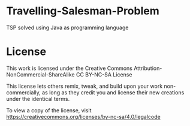 # Travelling-Salesman-Problem

TSP solved using Java as programming language

# License

This work is licensed under the Creative Commons
Attribution-NonCommercial-ShareAlike CC BY-NC-SA License 

This license lets others remix, tweak, and build upon your work
non-commercially, as long as they credit you and license their new 
creations under the identical terms.

To view a copy of the license, visit https://creativecommons.org/licenses/by-nc-sa/4.0/legalcode
